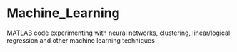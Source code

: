 # Machine_Learning

MATLAB code experimenting with neural networks, clustering, linear/logical regression and other machine learning techniques
